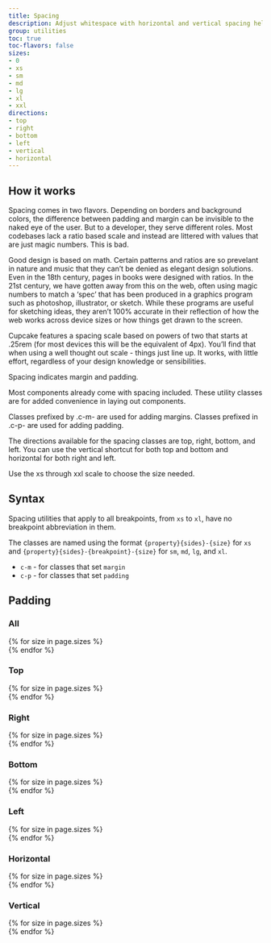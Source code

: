 ```yaml
---
title: Spacing
description: Adjust whitespace with horizontal and vertical spacing helpers.
group: utilities
toc: true
toc-flavors: false
sizes:
- 0 
- xs
- sm
- md
- lg
- xl
- xxl
directions:
- top 
- right
- bottom
- left
- vertical
- horizontal
---
```


## How it works

Spacing comes in two flavors. Depending on borders and background colors, the difference between padding and margin can be invisible to the naked eye of the user. But to a developer, they serve different roles. Most codebases lack a ratio based scale and instead are littered with values that are just magic numbers. This is bad.

Good design is based on math. Certain patterns and ratios are so prevelant in nature and music that they can’t be denied as elegant design solutions. Even in the 18th century, pages in books were designed with ratios. In the 21st century, we have gotten away from this on the web, often using magic numbers to match a ‘spec’ that has been produced in a graphics program such as photoshop, illustrator, or sketch. While these programs are useful for sketching ideas, they aren’t 100% accurate in their reflection of how the web works across device sizes or how things get drawn to the screen.


Cupcake features a spacing scale based on powers of two that starts at .25rem (for most devices this will be the equivalent of 4px). You’ll find that when using a well thought out scale - things just line up. It works, with little effort, regardless of your design knowledge or sensibilities.


Spacing indicates margin and padding.

Most components already come with spacing included. These utility classes are for added convenience in laying out components.

Classes prefixed by .c-m- are used for adding margins. 
Classes prefixed in .c-p- are used for adding padding.

The directions available for the spacing classes are top, right, bottom, and left.
You can use the vertical shortcut for both top and bottom and horizontal for both right and left.

Use the xs through xxl scale to choose the size needed.


## Syntax

Spacing utilities that apply to all breakpoints, from `xs` to `xl`, have no breakpoint abbreviation in them. 

The classes are named using the format `{property}{sides}-{size}` for `xs` and `{property}{sides}-{breakpoint}-{size}` for `sm`, `md`, `lg`, and `xl`.


* `c-m` - for classes that set `margin`
* `c-p` - for classes that set `padding`



## Padding


### All
<div class="docs-spacing padding">
  <div>
  {% for size in page.sizes %}
    <div class="c-p-{{ size }}"></div>
  {% endfor %}
  </div>
</div>

### Top
<div class="docs-spacing padding">
  <div>
  {% for size in page.sizes %}
    <div class="c-p-top-{{ size }}"></div>
  {% endfor %}
  </div>
</div>

### Right
<div class="docs-spacing padding">
  <div>
  {% for size in page.sizes %}
    <div class="c-p-right-{{ size }}"></div>
  {% endfor %}
  </div>
</div>


### Bottom
<div class="docs-spacing padding">
  <div>
  {% for size in page.sizes %}
    <div class="c-p-bottom-{{ size }}"></div>
  {% endfor %}
  </div>
</div>


### Left
<div class="docs-spacing padding">
  <div>
  {% for size in page.sizes %}
    <div class="c-p-left-{{ size }}"></div>
  {% endfor %}
  </div>
</div>


### Horizontal
<div class="docs-spacing padding">
  <div>
  {% for size in page.sizes %}
    <div class="c-p-horizontal-{{ size }}"></div>
  {% endfor %}
  </div>
</div>


### Vertical
<div class="docs-spacing padding">
  <div>
  {% for size in page.sizes %}
    <div class="c-p-vertical-{{ size }}"></div>
  {% endfor %}
  </div>
</div>


